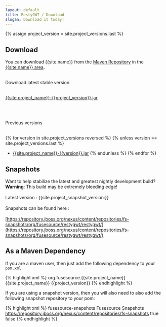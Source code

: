 ```yaml
---
layout: default
title: RestyGWT / Download
slogan: Download it today!
---
```

{% assign project_version = site.project_versions.last %}
## Download

You can download {{site.name}} from the [Maven Repository](http://repo.fusesource.com/nexus/content/repositories/public/) 
in the [{{site.name}} area]({{site.release_base}}).
<br/>
<br/>

Download latest stable version
<br/>
<br/>

[{{site.project_name}}-{{project_version}}.jar]({{site.release_base}}/{{project_version}}/{{site.project_name}}-{{project_version}}.jar)

<br/>
<br/>

Previous versions
<br/>
<br/>

{% for version in site.project_versions reversed %}
	{% unless version == site.project_versions.last %}
- [{{site.project_name}}-{{version}}.jar]({{site.release_base}}/{{version}}/{{site.project_name}}-{{version}}.jar)
	{% endunless %}
{% endfor %}

## Snapshots

Want to help stabilize the latest and greatest nightly development build? **Warning**: This build may be extremely bleeding edge!
<br/>
<br/>
Latest version : 
{{site.project_snapshot_version:}}
<br/>
<br/>
Snapshots can be found here :
<br/>
<br/>
[https://repository.jboss.org/nexus/content/repositories/fs-snapshots/org/fusesource/restygwt/restygwt/](https://repository.jboss.org/nexus/content/repositories/fs-snapshots/org/fusesource/restygwt/restygwt/)

## As a Maven Dependency 

If you are a maven user, then just add the following dependency to your `pom.xml`

{% highlight xml %}
<dependency>
    <groupId>org.fusesource.{{site.project_name}}</groupId>
    <artifactId>{{site.project_name}}</artifactId>
    <version>{{project_version}}</version>
</dependency>
{% endhighlight %}

If you are using a snapshot version, then you will also need to 
also add the following snapshot repository to your pom:

{% highlight xml %}
<repository>
    <id>fusesource-snapshots</id>
    <name>Fusesource Snapshots</name>
    <url>https://repository.jboss.org/nexus/content/repositories/fs-snapshots</url>
    <snapshots><enabled>true</enabled></snapshots>
    <releases><enabled>false</enabled></releases>
</repository>
{% endhighlight %}



 
